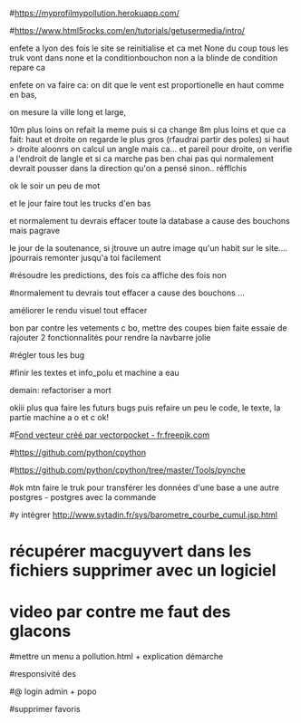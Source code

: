 #https://myprofilmypollution.herokuapp.com/

#https://www.html5rocks.com/en/tutorials/getusermedia/intro/

enfete a lyon des fois le site se reinitialise et ca met None du coup tous les truk vont dans none et la conditionbouchon non a la blinde de condition repare ca

enfete on va faire ca:
on dit que le vent est proportionelle en haut comme en bas,

on mesure la ville long et large,

10m plus loins on refait la meme puis si ca change 8m plus loins et que ca fait: haut et droite on regarde le plus gros (rfaudrai partir des poles) si haut > droite aloonrs on calcul un angle mais ca... et pareil pour droite, on verifie a l'endroit de langle et si ca marche pas ben chai pas qui normalement devrait pousser dans la direction qu'on a pensé sinon.. réfflchis

ok le soir un peu de mot

et le jour faire tout les trucks d'en bas

et normalement tu devrais effacer toute la database a cause des bouchons mais pagrave

le jour de la soutenance, si jtrouve un autre image qu'un habit sur le site.... jpourrais remonter jusqu'a toi facilement

#résoudre les predictions, des fois ca affiche des fois non

#normalement tu devrais tout effacer a cause des bouchons ...

améliorer le rendu visuel tout effacer

bon par contre les vetements c bo, mettre des coupes bien faite essaie de rajouter 2 fonctionnalités pour rendre la navbarre jolie

#régler tous les bug

#finir les textes et info_polu et machine a eau

demain: refactoriser a mort

okiii plus qua faire les futurs bugs puis refaire un peu le code, le texte,
la partie machine a o et c ok!

#<a href="https://fr.freepik.com/photos-vecteurs-libre/fond">Fond vecteur créé par vectorpocket - fr.freepik.com</a>

#https://github.com/python/cpython

#https://github.com/python/cpython/tree/master/Tools/pynche



#ok mtn faire le truk pour transférer les données d'une base a une autre postgres - postgres avec la commande

#y intégrer http://www.sytadin.fr/sys/barometre_courbe_cumul.jsp.html

# récupérer macguyvert dans les fichiers supprimer avec un logiciel


# video par contre me faut des glacons

#mettre un menu a pollution.html + explication démarche

#responsivité des


#@ login admin + popo

#supprimer favoris



















 











